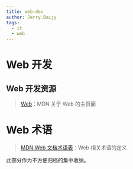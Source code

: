 ```yaml
---
title: web-dev
author: Jerry.Baijy
tags:
  - it
  - web
---
```


# Web 开发

## Web 开发资源

> [Web](https://developer.mozilla.org/zh-CN/docs/Web)：MDN 关于 Web 的主页面

# Web 术语

> [MDN Web 文档术语表](https://developer.mozilla.org/zh-CN/docs/Glossary)：Web 相关术语的定义

此部分作为不方便归档的集中收纳。